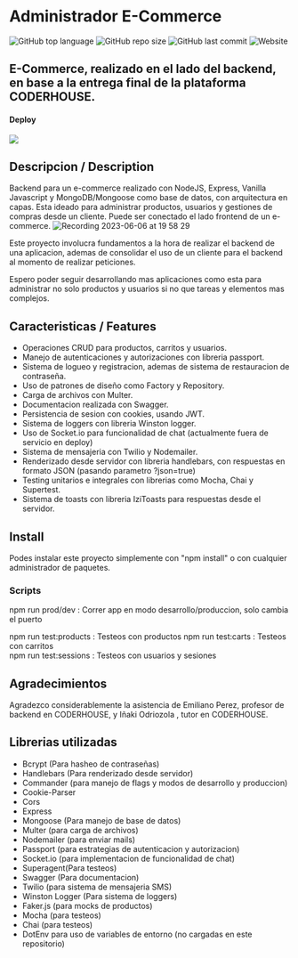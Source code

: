# Administrador E-Commerce


![GitHub top language](https://img.shields.io/github/languages/top/Gerzulet/E-Commerce-Backend?style=for-the-badge)
![GitHub repo size](https://img.shields.io/github/repo-size/Gerzulet/E-Commerce-Backend?style=for-the-badge)
![GitHub last commit](https://img.shields.io/github/last-commit/Gerzulet/E-Commerce-Backend?style=for-the-badge)
![Website](https://img.shields.io/website?logo=Railway&style=for-the-badge&url=https%3A%2F%2Fe-commerce-backend-production-a1b2.up.railway.app%2Fapi%2F)

## E-Commerce, realizado en el lado del backend, en base a la entrega final de la plataforma CODERHOUSE. 

#### Deploy
  <a href="https://e-commerce-backend-production-a1b2.up.railway.app/api/">
    <img  src="https://railway.app/brand/logotype-light.png" >
  </a>



## Descripcion / Description


Backend para un e-commerce realizado con NodeJS, Express, Vanilla Javascript y MongoDB/Mongoose como base de datos, con arquitectura en capas.
Esta ideado para administrar  productos, usuarios y gestiones de compras desde un cliente.
Puede ser conectado el lado frontend de un e-commerce.
![Recording 2023-06-06 at 19 58 29](https://github.com/Gerzulet/E-Commerce-Backend/assets/92329156/c6898682-25af-4708-ab66-73afd43e20c9)

Este proyecto involucra fundamentos a la hora de realizar el backend de una aplicacion, ademas de consolidar el uso de un cliente para el backend al momento de realizar peticiones.

Espero poder seguir desarrollando mas aplicaciones como esta para administrar no solo productos y usuarios si no que tareas y elementos mas complejos.

## Caracteristicas / Features 

  -  Operaciones CRUD para productos, carritos y usuarios.
  -  Manejo de autenticaciones y autorizaciones con libreria passport.
  -  Sistema de logueo y registracion, ademas de sistema de restauracion de contraseña.
  -  Uso de patrones de diseño como Factory y Repository.
  -  Carga de archivos con Multer. 
  -  Documentacion realizada con Swagger.
  -  Persistencia de sesion con cookies, usando JWT.
  -  Sistema de loggers con libreria Winston logger.
  -  Uso de Socket.io para funcionalidad de chat (actualmente fuera de servicio en deploy)
  -  Sistema de mensajeria con Twilio y Nodemailer.
  -  Renderizado desde servidor con libreria handlebars, con respuestas en formato JSON (pasando parametro ?json=true)
  -  Testing unitarios e integrales con librerias como Mocha, Chai y Supertest.
  -  Sistema de toasts con libreria IziToasts para respuestas desde el servidor.
    
## Install 

Podes instalar este proyecto simplemente con "npm install" o con cualquier administrador de paquetes.


### Scripts

npm run prod/dev : Correr app en modo desarrollo/produccion, solo cambia el puerto

npm run test:products   : Testeos con productos
npm run test:carts      : Testeos con carritos  
npm run test:sessions   : Testeos con usuarios y sesiones       



## Agradecimientos

Agradezco considerablemente la asistencia de  Emiliano Perez, profesor de backend en CODERHOUSE, y  Iñaki Odriozola , tutor en  CODERHOUSE.

## Librerias utilizadas

 - Bcrypt (Para hasheo de contraseñas)
 - Handlebars (Para renderizado desde servidor)
 - Commander (para manejo de flags y modos de desarrollo y produccion)
 - Cookie-Parser
 - Cors
 - Express
 - Mongoose (Para manejo de base de datos)
 - Multer (para carga de archivos)
 - Nodemailer (para enviar mails)
 - Passport (para estrategias de autenticacion y autorizacion)
 - Socket.io (para implementacion de funcionalidad de chat)
 - Superagent(Para testeos)
 - Swagger (Para documentacion)
 - Twilio (para sistema de mensajeria SMS)
 - Winston Logger (Para sistema de loggers)
 - Faker.js (para mocks de productos)
 - Mocha (para testeos)
 - Chai (para testeos)
 - DotEnv para uso de variables de entorno (no cargadas en este repositorio)




